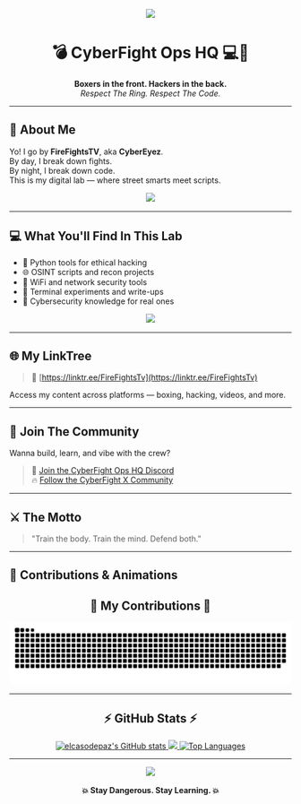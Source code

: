 <p align="center">
  <img src="https://media.giphy.com/media/l0HlOvJ7yaacpuSas/giphy.gif" width="120">
</p>

<h1 align="center">💣 CyberFight Ops HQ 💻🥊</h1>

<p align="center">
  <strong>Boxers in the front. Hackers in the back.</strong><br>
  <em>Respect The Ring. Respect The Code.</em>
</p>

---

## 🧠 About Me

Yo! I go by **FireFightsTV**, aka **CyberEyez**.  
By day, I break down fights.  
By night, I break down code.  
This is my digital lab — where street smarts meet scripts.

<p align="center">
  <img src="https://media.giphy.com/media/26BRQTezZrKak4BeE/giphy.gif" width="220">
</p>

---

## 💻 What You'll Find In This Lab

- 🧰 Python tools for ethical hacking
- 🌐 OSINT scripts and recon projects
- 📡 WiFi and network security tools
- 🧪 Terminal experiments and write-ups
- 🔐 Cybersecurity knowledge for real ones

<p align="center">
  <img src="https://media.giphy.com/media/3ohzdYJK1wAdPWVk88/giphy.gif" width="180">
</p>

---

## 🌐 My LinkTree

> 🔗 [https://linktr.ee/FireFightsTv](https://linktr.ee/FireFightsTv)

Access my content across platforms — boxing, hacking, videos, and more.

---

## 🧠 Join The Community

Wanna build, learn, and vibe with the crew?

> 💬 [Join the CyberFight Ops HQ Discord](your-discord-invite-here)  
> 🔥 [Follow the CyberFight X Community](your-x-platform-community-link)

---

## ⚔️ The Motto

> "Train the body. Train the mind. Defend both."

---

## 🐍 Contributions & Animations

<div align="center">
  <h2>🐍 My Contributions 🐍</h2>
  <img alt="snake eating my contributions" src="https://raw.githubusercontent.com/elcasodepaz/Elcasodepaz/output/github-contribution-grid-snake.svg" />
</div>

---

<h2 align="center">⚡ GitHub Stats ⚡</h2>

<p align="center">
  <a href="http://www.github.com/elcasodepaz">
    <img src="https://github-readme-stats.vercel.app/api?username=elcasodepaz&show_icons=true&count_private=true&title_color=00ff9c&text_color=00ff9c&icon_color=00ff9c&bg_color=0d1117&hide_border=true" alt="elcasodepaz's GitHub stats" />
  </a>
  <a href="http://www.github.com/elcasodepaz">
    <img src="https://github-readme-streak-stats.herokuapp.com/?user=elcasodepaz&stroke=00ff9c&background=0d1117&ring=00ff9c&fire=00ff9c&currStreakNum=00ff9c&currStreakLabel=00ff9c&sideNums=00ff9c&sideLabels=00ff9c&dates=00ff9c&hide_border=true" />
  </a>
  <a href="https://github.com/elcasodepaz" align="center">
    <img src="https://github-readme-stats.vercel.app/api/top-langs/?username=elcasodepaz&langs_count=10&title_color=00ff9c&text_color=00ff9c&icon_color=00ff9c&bg_color=0d1117&hide_border=true&locale=en&custom_title=Top%20Languages" alt="Top Languages" />
  </a>
</p>

---

<p align="center">
  <img src="https://media.giphy.com/media/qgQUggAC3Pfv687qPC/giphy.gif" width="280" />
</p>

<p align="center">
  <strong>💥 Stay Dangerous. Stay Learning. 💥</strong>
</p>
